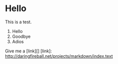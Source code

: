 Hello
=====

This is a test.

1. Hello
2. Goodbye
3. Adios

Give me a [link][]
  [link]: http://daringfireball.net/projects/markdown/index.text

